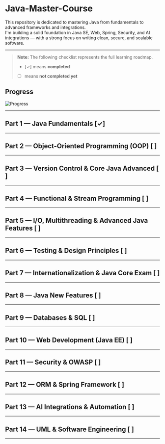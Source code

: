 # Java-Master-Course
This repository is dedicated to mastering Java from fundamentals to advanced frameworks and integrations.  
I'm building a solid foundation in Java SE, Web, Spring, Security, and AI integrations — with a strong focus on writing clean, secure, and scalable software.

---

> **Note:** The following checklist represents the full learning roadmap.  
> - [✓] means **completed**  
> - [ ] means **not completed yet**

## Progress  
![Progress](https://img.shields.io/badge/Progress-7.14%25-brightgreen)

---

## Part 1 — Java Fundamentals [✓]

---

## Part 2 — Object-Oriented Programming (OOP) [ ]

---

## Part 3 — Version Control & Core Java Advanced [ ]

---

## Part 4 — Functional & Stream Programming [ ]

---

## Part 5 — I/O, Multithreading & Advanced Java Features [ ]

---

## Part 6 — Testing & Design Principles [ ]

---

## Part 7 — Internationalization & Java Core Exam [ ]

---

## Part 8 — Java New Features [ ]

---

## Part 9 — Databases & SQL [ ]

---

## Part 10 — Web Development (Java EE) [ ]

---

## Part 11 — Security & OWASP [ ]

---

## Part 12 — ORM & Spring Framework [ ]

---

## Part 13 — AI Integrations & Automation [ ]

---

## Part 14 — UML & Software Engineering [ ]

---
